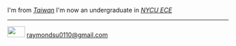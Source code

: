 I'm from [_Taiwan_](https://eng.taiwan.net.tw/)
I'm now an undergraduate in [_NYCU ECE_](https://www.dece.nctu.edu.tw/)
<!---
How many times must I adjust its content?
--->

*****
<img src="g-mail.gif" width="40" height="25"/> raymondsu0110@gmail.com
<!---
yc518-su/yc518-su is a ✨ special ✨ repository because its `README.md` (this file) appears on your GitHub profile.
You can click the Preview link to take a look at your changes.
--->
